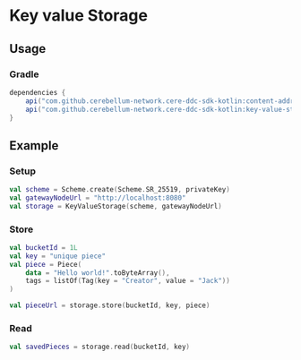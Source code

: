 # Key value Storage

## Usage

### Gradle

```groovy
dependencies {
    api("com.github.cerebellum-network.cere-ddc-sdk-kotlin:content-addressable-storage:1.0.0.Prototype")
    api("com.github.cerebellum-network.cere-ddc-sdk-kotlin:key-value-storage:1.0.0.Prototype")
}
```

## Example

### Setup

```kotlin
val scheme = Scheme.create(Scheme.SR_25519, privateKey)
val gatewayNodeUrl = "http://localhost:8080"
val storage = KeyValueStorage(scheme, gatewayNodeUrl)
```

### Store

```kotlin
val bucketId = 1L
val key = "unique piece"
val piece = Piece(
    data = "Hello world!".toByteArray(),
    tags = listOf(Tag(key = "Creator", value = "Jack"))
)

val pieceUrl = storage.store(bucketId, key, piece)
```

### Read

```kotlin
val savedPieces = storage.read(bucketId, key)
```